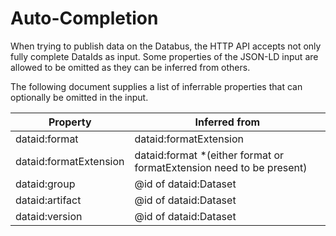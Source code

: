 # Auto-Completion

When trying to publish data on the Databus, the HTTP API accepts not only fully complete DataIds as input. Some properties of the JSON-LD input are allowed to be omitted as they can be inferred from others. 

The following document supplies a list of inferrable properties that can optionally be omitted in the input.

| Property   | Inferred from |
|------------|---------------|
| dataid:format | dataid:formatExtension |
| dataid:formatExtension | dataid:format *(either format or formatExtension need to be present) |
| dataid:group | @id of dataid:Dataset |
| dataid:artifact | @id of dataid:Dataset |
| dataid:version | @id of dataid:Dataset |